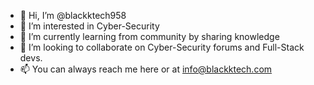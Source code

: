 - 👋 Hi, I’m @blackktech958
- 👀 I’m interested in Cyber-Security
- 🌱 I’m currently learning from community by sharing knowledge
- 💞️ I’m looking to collaborate on Cyber-Security forums and Full-Stack devs.
- 📫 You can always reach me here or at info@blackktech.com

<!---
blackktech958/blackktech958 is a ✨ special ✨ repository because its `README.md` (this file) appears on your GitHub profile.
You can click the Preview link to take a look at your changes.
--->
